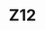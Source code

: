---
basin: 'No'
cudn: true
floor: Ground
grade: 6
images:
- /assets/images/rooms/noc/Z12%201.jpg
- /assets/images/rooms/noc/Z12%202.jpg
- /assets/images/rooms/noc/Z12%203.jpg
- /assets/images/rooms/noc/Z12%204.jpg
living_room: 'No'
location: North Court
name: Z12
network: Wired and Wireless
title: Z12
---